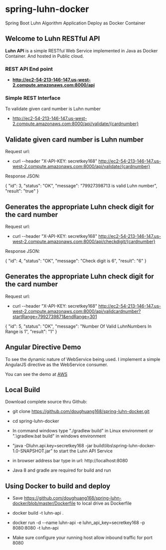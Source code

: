 # spring-luhn-docker
Spring Boot Luhn Algorithm Application Deploy as Docker Container 
## Welcome to Luhn RESTful API ##

**Luhn API** is a simple RESTful Web Service implemented in Java as Docker Container.  And hosted in Public cloud. 

### REST API End point ###
- **http://ec2-54-213-146-147.us-west-2.compute.amazonaws.com:8000/api**


### Simple REST Interface ###
 
To validate given card number is Luhn number


- http://ec2-54-213-146-147.us-west-2.compute.amazonaws.com:8000/api/validate/{cardnumber}
 





## Validate given card number is Luhn number 
Request url:

- curl --header "X-API-KEY: secretkey168" http://ec2-54-213-146-147.us-west-2.compute.amazonaws.com:8000/api/validate/{cardnumber}
 

Response JSON:

{
  "id": 3,
  "status": "OK",
  "message": "79927398713 is valid Luhn number",
  "result": "true"
}


## Generates the appropriate Luhn check digit for the card number 
Request url:

- curl --header "X-API-KEY: secretkey168" http://ec2-54-213-146-147.us-west-2.compute.amazonaws.com:8000/api/checkdigit/{cardnumber}
 

Response JSON:

{
  "id": 4,
  "status": "OK",
  "message": "Check digit is 6",
  "result": "6"
}

## Generates the appropriate Luhn check digit for the card number 
Request url:

- curl --header "X-API-KEY: secretkey168" http://ec2-54-213-146-147.us-west-2.compute.amazonaws.com:8000/api/validcardnumber?startRange=7992739871&endRange=301

 

{
  "id": 5,
  "status": "OK",
  "message": "Number Of Valid LuhnNumbers In Range is 1",
  "result": "1"
}
 
## Angular Directive Demo
To see the dynamic nature of WebService being used. I implement a simple AngularJS directive as the WebService consumer.


You can see the demo at  [AWS](http://ec2-54-213-146-147.us-west-2.compute.amazonaws.com:8000/)



## Local Build
Download complete source thru Github:

- git clone https://github.com/doughuang168/spring-luhn-docker.git
 
- cd spring-luhn-docker


- In command windows type "./gradlew build" in Linux environment or ".\gradlew.bat build" in windows environment


- "java -Dluhn.api.key=secretkey168 -jar build\libs\spring-luhn-docker-1.0-SNAPSHOT.jar" to start the Luhn API Service

- in browser address bar type in url: http://localhost:8080

- Java 8 and gradle are required for build and run



## Using Docker to build and deploy
- Save https://github.com/doughuang168/spring-luhn-docker/blob/master/Dockerfile to local drive as Dockerfile

-  docker build -t luhn-api  .

-  docker run -d --name luhn-api -e luhn_api_key=secretkey168 -p 8080:8080 -t luhn-api

- Make sure configure your running host allow inbound traffic for port 8080   

